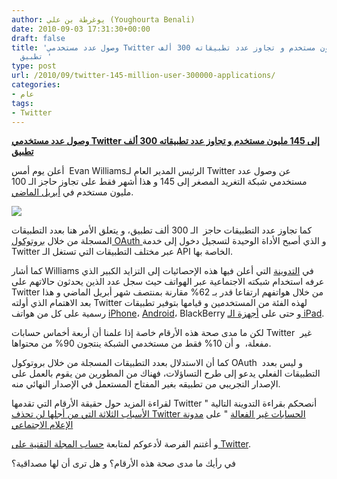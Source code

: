 ```yaml
---
author: يوغرطة بن علي (Youghourta Benali)
date: 2010-09-03 17:31:30+00:00
draft: false
title: 'وصول عدد مستخدمي Twitter إلى 145 مليون مستخدم و تجاوز عدد تطبيقاته 300 ألف
  تطبيق '
type: post
url: /2010/09/twitter-145-million-user-300000-applications/
categories:
- عام
tags:
- Twitter
---
```


**[وصول عدد مستخدمي Twitter إلى 145 مليون مستخدم و تجاوز عدد تطبيقاته 300 ألف تطبيق](http://www.it-scoop.com/2010/09/twitter-145-million-user-300000-applications)**




أعلن يوم أمس  Evan Williamsالرئيس المدير العام لـ Twitter عن وصول عدد مستخدمي شبكة التغريد المصغر إلى 145 و هذا أشهر فقط على تجاوز حاجز الـ 100 مليون مستخدم في [أبريل الماضي](http://www.it-scoop.com/2010/04/twitter-surpasses-100-million-user/).




[![](http://www.it-scoop.com/wp-content/uploads/2010/09/twitter.png)
](http://www.it-scoop.com/2010/09/twitter-145-million-user-300000-applications)


كما تجاوز عدد التطبيقات حاجز  الـ 300 ألف تطبيق، و يتعلق الأمر هنا بعدد التطبيقات المسجلة من خلال [بروتوكول OAuth ](http://www.it-scoop.com/2010/08/twitter-oauth-protocol/) و الذي أصبح الأداة الوحيدة لتسجيل دخول إلى خدمة Twitter عبر مختلف التطبيقات التي تستغل الـ API الخاصة بها.

كما أشار Williams في [التدوينة](http://blog.twitter.com/2010/09/evolving-ecosystem.html) التي أعلن فيها هذه الإحصائيات إلى التزايد الكبير الذي عرفه استخدام شبكته الاجتماعية عبر الهواتف حيث سجل عدد الذين يحدثون حالاتهم على Twitter من خلال هواتفهم ارتفاعا قدر بـ 62% مقارنة بمنتصف شهر أبريل الماضي و هذا بعد الاهتمام الذي أولته Twitter لهذه الفئة من المستخدمين و قيامها بتوفير تطبيقات رسمية على كل من هواتف [iPhone](http://www.it-scoop.com/2010/04/twitter-acquires-tweetie/)، [Android](http://www.it-scoop.com/2010/05/twitter-android-application/)، BlackBerry و حتى على [أجهزة الـ iPad](http://www.it-scoop.com/2010/09/twiiter-ipad/).

لكن ما مدى صحة هذه الأرقام خاصة إذا علمنا أن أربعة أخماس حسابات Twitter  غير مفعلة،  و أن 10% فقط من مستخدمي الشبكة ينتجون 90% من محتواها.

كما أن الاستدلال بعدد التطبيقات المسجلة من خلال بروتوكول OAuth  و ليس بعدد التطبيقات الفعلي يدعو إلى طرح التساؤلات، فهناك من المطورين من يقوم بالعمل على الإصدار التجريبي من تطبيقه بغير المفتاح المستعمل في الإصدار النهائي منه.

لقراءة المزيد حول حقيقة الأرقام التي تقدمها Twitter أنصحكم بقراءة التدوينة التالية " [الأسباب الثلاثة التي من أجلها لن تحذف Twitter الحسابات غير الفعالة](http://socialmedia4arab.com/2010/08/twitter-inactive-account/) " على [مدونة الإعلام الاجتماعي](http://socialmedia4arab.com/)

و أغتنم الفرصة لأدعوكم لمتابعة [حساب المجلة التقنية على Twitter](http://twitter.com/it_scoop_com).

في رأيك ما مدى صحة هذه الأرقام؟ و هل ترى أن لها مصداقية؟
